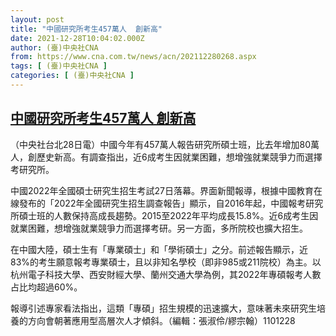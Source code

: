 ```yaml
---
layout: post
title: "中國研究所考生457萬人  創新高"
date: 2021-12-28T10:04:02.000Z
author: (臺)中央社CNA
from: https://www.cna.com.tw/news/acn/202112280268.aspx
tags: [ (臺)中央社CNA ]
categories: [ (臺)中央社CNA ]
---
```

<!--1640685842000-->
[中國研究所考生457萬人  創新高](https://www.cna.com.tw/news/acn/202112280268.aspx)
------

<div>
<div></div><div><p>（中央社台北28日電）中國今年有457萬人報告研究所碩士班，比去年增加80萬人，創歷史新高。有調查指出，近6成考生因就業困難，想增強就業競爭力而選擇考研究所。</p><p>中國2022年全國碩士研究生招生考試27日落幕。界面新聞報導，根據中國教育在線發布的「2022年全國研究生招生調查報告」顯示，自2016年起，中國報考研究所碩士班的人數保持高成長趨勢。2015至2022年平均成長15.8%。近6成考生因就業困難，想增強就業競爭力而選擇考研。另一方面，多所院校也擴大招生。</p><p>在中國大陸，碩士生有「專業碩士」和「學術碩士」之分。前述報告顯示，近83%的考生願意報考專業碩士，且以非知名學校（即非985或211院校）為主。以杭州電子科技大學、西安財經大學、蘭州交通大學為例，其2022年專碩報考人數占比均超過60%。</p><p>報導引述專家看法指出，這類「專碩」招生規模的迅速擴大，意味著未來研究生培養的方向會朝著應用型高層次人才傾斜。（編輯：張淑伶/繆宗翰）1101228</p></div>
</div>
